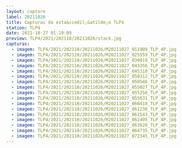 ```yaml
---
layout: capture
label: 20211026
title: Capturas da esta&ccedil;&atilde;o TLP4
station: TLP4
date: 2021-10-27 01:19:09
preview: TLP4/2021/202110/20211026/stack.jpg
capturas:
  - imagem: TLP4/2021/202110/20211026/M20211027_011909_TLP_4P.jpg
  - imagem: TLP4/2021/202110/20211026/M20211027_025559_TLP_4P.jpg
  - imagem: TLP4/2021/202110/20211026/M20211027_030019_TLP_4P.jpg
  - imagem: TLP4/2021/202110/20211026/M20211027_043356_TLP_4P.jpg
  - imagem: TLP4/2021/202110/20211026/M20211027_045310_TLP_4P.jpg
  - imagem: TLP4/2021/202110/20211026/M20211027_050312_TLP_4P.jpg
  - imagem: TLP4/2021/202110/20211026/M20211027_050546_TLP_4P.jpg
  - imagem: TLP4/2021/202110/20211026/M20211027_055027_TLP_4P.jpg
  - imagem: TLP4/2021/202110/20211026/M20211027_055256_TLP_4P.jpg
  - imagem: TLP4/2021/202110/20211026/M20211027_055631_TLP_4P.jpg
  - imagem: TLP4/2021/202110/20211026/M20211027_060410_TLP_4P.jpg
  - imagem: TLP4/2021/202110/20211026/M20211027_061236_TLP_4P.jpg
  - imagem: TLP4/2021/202110/20211026/M20211027_061543_TLP_4P.jpg
  - imagem: TLP4/2021/202110/20211026/M20211027_062405_TLP_4P.jpg
  - imagem: TLP4/2021/202110/20211026/M20211027_063620_TLP_4P.jpg
  - imagem: TLP4/2021/202110/20211026/M20211027_064735_TLP_4P.jpg
  - imagem: TLP4/2021/202110/20211026/M20211027_072345_TLP_4P.jpg
---
```

